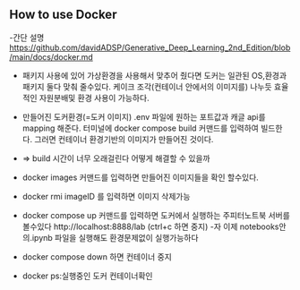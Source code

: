 ## How to use Docker
-간단 설명 https://github.com/davidADSP/Generative_Deep_Learning_2nd_Edition/blob/main/docs/docker.md

- 패키지 사용에 있어 가상환경을 사용해서 맞추어 줬다면 도커는 일관된 OS,환경과 패키지 둘다 맞춰 줄수있다. 케이크 조각(컨테이너 안에서의 이미지를) 나누듯 효율적인 자원분배및 환경 사용이 가능하다.
- 만들어진 도커환경(=도커 이미지) .env 파일에 원하는 포트값과 캐글 api를
mapping 해준다.
터미널에 docker compose build 커맨드를 입력하여 빌드한다. 그러면 컨테이너 환경기반의 이미지가 만들어진 것이다.
- => build 시간이 너무 오래걸린다 어떻게 해결할 수 있을까
- docker images 커맨드를 입력하면 만들어진 이미지들을 확인 할수있다.
- docker rmi imageID 를 입력하면 이미지 삭제가능
- docker compose up 커맨드를 입력하면 도커에서 실행하는 주피터노트북 서버를 볼수있다 http://localhost:8888/lab (ctrl+c 하면 중지)
-자 이제 notebooks안의.ipynb 파일을 실행해도 환경문제없이 실행가능하다
- docker compose down 하면 컨테이너 중지

- docker ps:실행중인 도커 컨테이너확인

